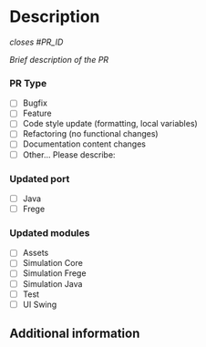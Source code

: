 # Description

_closes #PR_ID_ 

_Brief description of the PR_

### PR Type

- [ ] Bugfix
- [ ] Feature
- [ ] Code style update (formatting, local variables)
- [ ] Refactoring (no functional changes)
- [ ] Documentation content changes
- [ ] Other... Please describe:

### Updated port

- [ ] Java
- [ ] Frege

### Updated modules

- [ ] Assets
- [ ] Simulation Core
- [ ] Simulation Frege
- [ ] Simulation Java
- [ ] Test 
- [ ] UI Swing

## Additional information
